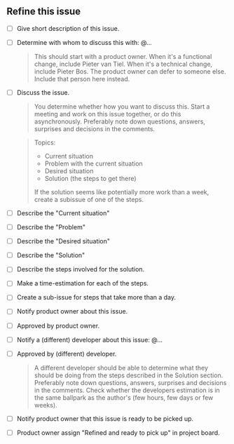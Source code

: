 <!--
Short description
-->

<!--
## Current situation

What is the current user-flow.
Where fitting, include screenshots or videos of the current pages or user-flow.
-->

<!--
## Problem

What in the current situation is problematic.
Refer to other issues where possible.
-->

<!--
## Desired situation

Where fitting, include screenshots with annotations and notes.
-->

<!--
## Solution

What steps are involved to get from the current situation to the desired situation.
This implies that taking these steps solves the problem.

If this includes bigger sections of work, add subsections here.
Attempt to describe these steps as a task-list.
Attempt to estimate how much time it will take to complete each of these steps.

Do the steps involved seem like too much work or hard to determine all at once? Scope the issue down or move the first step to a refinement sub-issue and continue from there.
-->

## Refine this issue

- [ ] Give short description of this issue.
- [ ] Determine with whom to discuss this with: @...

    > This should start with a product owner.
    > When it's a functional change, include Pieter van Tiel.
    > When it's a technical change, include Pieter Bos.
    > The product owner can defer to someone else. Include that person here instead.

- [ ] Discuss the issue.

    > You determine whether how you want to discuss this. Start a meeting and work on this issue together, or do this asynchronously.
    > Preferably note down questions, answers, surprises and decisions in the comments.

    > Topics:
    >
    > - Current situation
    > - Problem with the current situation
    > - Desired situation
    > - Solution (the steps to get there)
    >
    > If the solution seems like potentially more work than a week, create a subissue of one of the steps.

- [ ] Describe the "Current situation"
- [ ] Describe the "Problem"
- [ ] Describe the "Desired situation"
- [ ] Describe the "Solution"
- [ ] Describe the steps involved for the solution.
- [ ] Make a time-estimation for each of the steps.
- [ ] Create a sub-issue for steps that take more than a day.
- [ ] Notify product owner about this issue.
- [ ] Approved by product owner.
- [ ] Notify a (different) developer about this issue: @...
- [ ] Approved by (different) developer.

    > A different developer should be able to determine what they should be doing from the steps described in the Solution section.
    > Preferably note down questions, answers, surprises and decisions in the comments.
    > Check whether the developers estimation is in the same ballpark as the author's (few hours, few days or few weeks).

- [ ] Notify product owner that this issue is ready to be picked up.
- [ ] Product owner assign "Refined and ready to pick up" in project board.
